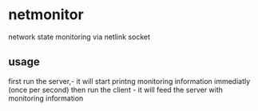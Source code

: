 # netmonitor
network state monitoring via netlink socket


## usage
first run the server,- it will start printng monitoring information immediatly (once per second)
then run the client - it will feed the server with monitoring information
